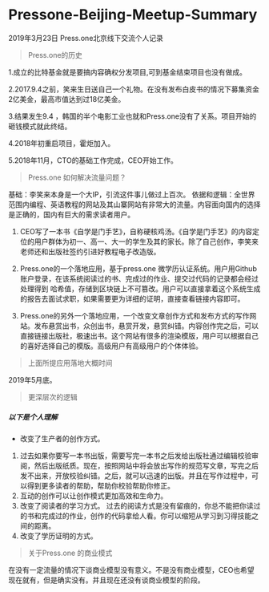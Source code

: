 # Pressone-Beijing-Meetup-Summary
2019年3月23日 Press.one北京线下交流个人记录

> Press.one的历史
    
 1.成立的比特基金就是要搞内容确权分发项目,可到基金结束项目也没有做成。
 
 2.2017.9.4之前，笑来生日送自己一个礼物。在没有发布白皮书的情况下募集资金2亿美金，最高市值达到过18亿美金。
 
 3.结果发生9.4 ，韩国的半个电影工业也就和Press.one没有了关系。项目开始的砸钱模式就此终结。
 
 4.2018年初重启项目，霍炬加入。
 
 5.2018年11月，CTO的基础工作完成，CEO开始工作。

> Press.one 如何解决流量问题？

基础：李笑来本身是一个大IP，引流这件事儿做过上百次。
依据和逻辑：全世界范围内编程、英语教程的网站及其山寨网站有非常大的流量。内容面向国内的选择是正确的，国内有巨大的需求读者用户。

1. CEO写了一本书《自学是门手艺》，自称硬核鸡汤。《自学是门手艺》的内容定位的用户群体为初一、高一、大一的学生及其的家长。除了自己创作，李笑来老师还和出版社签约引进好教程电子改造版。

2. Press.one的一个落地应用，基于press.one 微学历认证系统。用户用Github账户登录，在该系统阅读过的书、完成过的作业、提交过代码的记录都会经过处理得到
哈希值，存储到区块链上不可篡改。用户可以直接拿着这个系统生成的报告去面试求职，如果需要更为详细的证明，直接查看链接内容即可。

3. Press.one的另外一个落地应用，一个改变文章创作方式和发布方式的写作网站。发布悬赏出书，众创出书，悬赏开发，悬赏纠错。内容创作完之后，可以直接链接出版社，极速出书。这个网站有很多的渲染模版，用户可以根据自己的喜好选择自己的模版。高级用户有高级用户的个体体验。

> 上面所提应用落地大概时间

   2019年5月底。

> 更深层次的逻辑

##### 以下是个人理解

* 改变了生产者的创作方式。 
1. 过去如果你要写一本书出版，需要写完一本书之后发给出版社通过编辑校验审阅，然后出版纸质。现在，按照网站中将会放出写作的规范写文章，写完之后发不出来，开放校验纠错。之后，就可以迅速的出版。并且在写作过程中，可以得到更多读者的帮助，帮助你校验帮助你修正。
2. 互动的创作可以让创作模式更加高效和生命力。
3. 改变了阅读者的学习方式。 
过去的阅读方式是没有留痕的，你总不能把你读过的书和完成过的作业，创作的代码拿给人看。你可以缩短从学习到习得技能之间的距离。
4. 改变了学历证明的方式。

> 关于Press.one 的商业模式

在没有一定流量的情况下谈商业模型没有意义。不是没有商业模型，CEO也希望现在就有，但是确实没有。并且现在还没有谈商业模型的阶段。
